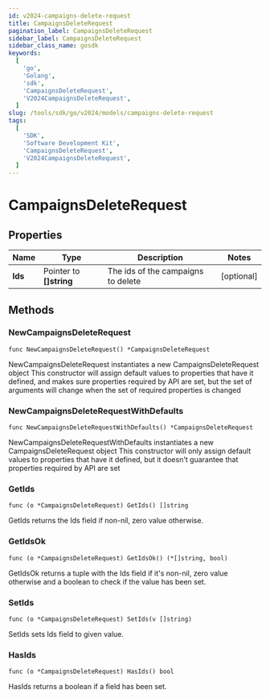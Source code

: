 ```yaml
---
id: v2024-campaigns-delete-request
title: CampaignsDeleteRequest
pagination_label: CampaignsDeleteRequest
sidebar_label: CampaignsDeleteRequest
sidebar_class_name: gosdk
keywords:
  [
    'go',
    'Golang',
    'sdk',
    'CampaignsDeleteRequest',
    'V2024CampaignsDeleteRequest',
  ]
slug: /tools/sdk/go/v2024/models/campaigns-delete-request
tags:
  [
    'SDK',
    'Software Development Kit',
    'CampaignsDeleteRequest',
    'V2024CampaignsDeleteRequest',
  ]
---
```


# CampaignsDeleteRequest

## Properties

| Name | Type | Description | Notes |
| --- | --- | --- | --- |
| **Ids** | Pointer to **[]string** | The ids of the campaigns to delete | [optional] |

## Methods

### NewCampaignsDeleteRequest

`func NewCampaignsDeleteRequest() *CampaignsDeleteRequest`

NewCampaignsDeleteRequest instantiates a new CampaignsDeleteRequest object This constructor will assign default values to properties that have it defined, and makes sure properties required by API are set, but the set of arguments will change when the set of required properties is changed

### NewCampaignsDeleteRequestWithDefaults

`func NewCampaignsDeleteRequestWithDefaults() *CampaignsDeleteRequest`

NewCampaignsDeleteRequestWithDefaults instantiates a new CampaignsDeleteRequest object This constructor will only assign default values to properties that have it defined, but it doesn't guarantee that properties required by API are set

### GetIds

`func (o *CampaignsDeleteRequest) GetIds() []string`

GetIds returns the Ids field if non-nil, zero value otherwise.

### GetIdsOk

`func (o *CampaignsDeleteRequest) GetIdsOk() (*[]string, bool)`

GetIdsOk returns a tuple with the Ids field if it's non-nil, zero value otherwise and a boolean to check if the value has been set.

### SetIds

`func (o *CampaignsDeleteRequest) SetIds(v []string)`

SetIds sets Ids field to given value.

### HasIds

`func (o *CampaignsDeleteRequest) HasIds() bool`

HasIds returns a boolean if a field has been set.
